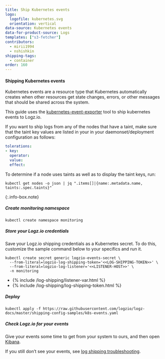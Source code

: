 ```yaml
---
title: Ship Kubernetes events
logo:
  logofile: kubernetes.svg
  orientation: vertical
data-source: Kubernetes events
data-for-product-source: Logs
templates: ["s3-fetcher"]
contributors:
  - mirii1994
  - nshishkin
shipping-tags:
  - container
order: 160
---
```


#### Shipping Kubernetes events

Kubernetes events are a resource type that Kubernetes automatically creates when other resources get state changes, errors, or other messages that should be shared across the system.

This guide uses the [kubernetes-event-exporter](https://github.com/opsgenie/kubernetes-event-exporter) tool to ship kubernetes events to Logz.io.

<!-- info-box-start:info -->
 If you want to ship logs from any of the nodes that have a taint, make sure that the taint key values are listed in your in your daemonset/deployment configuration as follows:

```yaml
tolerations:
- key: 
  operator: 
  value: 
  effect: 
```

To determine if a node uses taints as well as to display the taint keys, run:

```
kubectl get nodes -o json | jq ".items[]|{name:.metadata.name, taints:.spec.taints}"
```

{:.info-box.note}
<!-- info-box-end -->

<div class="tasklist">

##### Create monitoring namespace

```shell
kubectl create namespace monitoring
```

##### Store your Logz.io credentials
Save your Logz.io shipping credentials as a Kubernetes secret. To do this, customize the sample command below to your specifics and run it.

```shell
kubectl create secret generic logzio-events-secret \
  --from-literal=logzio-log-shipping-token='<<LOG-SHIPPING-TOKEN>>' \
  --from-literal=logzio-log-listener='<<LISTENER-HOST>>' \
  -n monitoring
```

* {% include /log-shipping/listener-var.html %}
* {% include /log-shipping/log-shipping-token.html %}

##### Deploy

```shell
kubectl apply -f https://raw.githubusercontent.com/logzio/logz-docs/master/shipping-config-samples/k8s-events.yaml
```

##### Check Logz.io for your events

Give your events some time to get from your system to ours, and then open [Kibana](https://app.logz.io/#/dashboard/kibana).

If you still don’t see your events, see  [log shipping troubleshooting](https://docs.logz.io/user-guide/log-shipping/log-shipping-troubleshooting.html).
  
</div>

